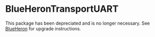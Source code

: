 # BlueHeronTransportUART

This package has been depreciated and is no longer necessary. See
[BlueHeron](https://github.com/blue-heron/blue_heron?tab=readme-ov-file#upgrading-from-04x) for
upgrade instructions.

